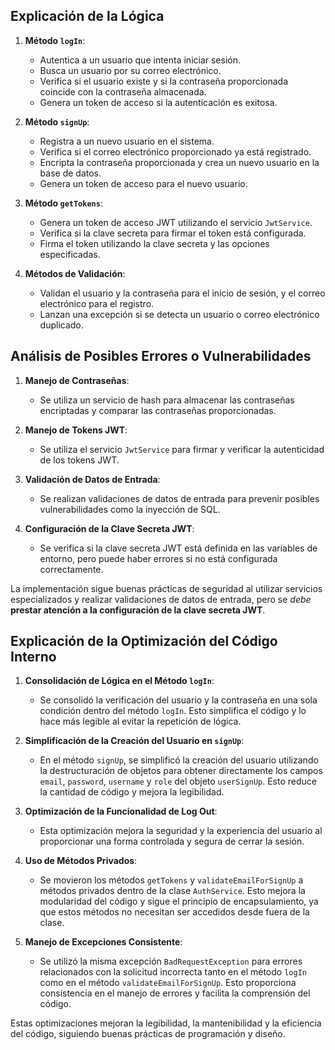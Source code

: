 ## Explicación de la Lógica

1. **Método `logIn`**:
   - Autentica a un usuario que intenta iniciar sesión.
   - Busca un usuario por su correo electrónico.
   - Verifica si el usuario existe y si la contraseña proporcionada coincide con la contraseña almacenada.
   - Genera un token de acceso si la autenticación es exitosa.

2. **Método `signUp`**:
   - Registra a un nuevo usuario en el sistema.
   - Verifica si el correo electrónico proporcionado ya está registrado.
   - Encripta la contraseña proporcionada y crea un nuevo usuario en la base de datos.
   - Genera un token de acceso para el nuevo usuario.

3. **Método `getTokens`**:
   - Genera un token de acceso JWT utilizando el servicio `JwtService`.
   - Verifica si la clave secreta para firmar el token está configurada.
   - Firma el token utilizando la clave secreta y las opciones especificadas.

4. **Métodos de Validación**:
   - Validan el usuario y la contraseña para el inicio de sesión, y el correo electrónico para el registro.
   - Lanzan una excepción si se detecta un usuario o correo electrónico duplicado.
   
## Análisis de Posibles Errores o Vulnerabilidades

1. **Manejo de Contraseñas**:
   - Se utiliza un servicio de hash para almacenar las contraseñas encriptadas y comparar las contraseñas proporcionadas.

2. **Manejo de Tokens JWT**:
   - Se utiliza el servicio `JwtService` para firmar y verificar la autenticidad de los tokens JWT.

3. **Validación de Datos de Entrada**:
   - Se realizan validaciones de datos de entrada para prevenir posibles vulnerabilidades como la inyección de SQL.

4. **Configuración de la Clave Secreta JWT**:
   - Se verifica si la clave secreta JWT está definida en las variables de entorno, pero puede haber errores si no está configurada correctamente.

La implementación sigue buenas prácticas de seguridad al utilizar servicios especializados y realizar validaciones de datos de entrada, pero se _debe_ **prestar atención a la configuración de la clave secreta JWT**.

## Explicación de la Optimización del Código Interno

1. **Consolidación de Lógica en el Método `logIn`**:
   - Se consolidó la verificación del usuario y la contraseña en una sola condición dentro del método `logIn`. Esto simplifica el código y lo hace más legible al evitar la repetición de lógica.

2. **Simplificación de la Creación del Usuario en `signUp`**:
   - En el método `signUp`, se simplificó la creación del usuario utilizando la destructuración de objetos para obtener directamente los campos `email`, `password`, `username` y `role` del objeto `userSignUp`. Esto reduce la cantidad de código y mejora la legibilidad.

3. **Optimización de la Funcionalidad de Log Out**:
   - Esta optimización mejora la seguridad y la experiencia del usuario al proporcionar una forma controlada y segura de cerrar la sesión.

4. **Uso de Métodos Privados**:
   - Se movieron los métodos `getTokens` y `validateEmailForSignUp` a métodos privados dentro de la clase `AuthService`. Esto mejora la modularidad del código y sigue el principio de encapsulamiento, ya que estos métodos no necesitan ser accedidos desde fuera de la clase.

5. **Manejo de Excepciones Consistente**:
   - Se utilizó la misma excepción `BadRequestException` para errores relacionados con la solicitud incorrecta tanto en el método `logIn` como en el método `validateEmailForSignUp`. Esto proporciona consistencia en el manejo de errores y facilita la comprensión del código.

Estas optimizaciones mejoran la legibilidad, la mantenibilidad y la eficiencia del código, siguiendo buenas prácticas de programación y diseño.
